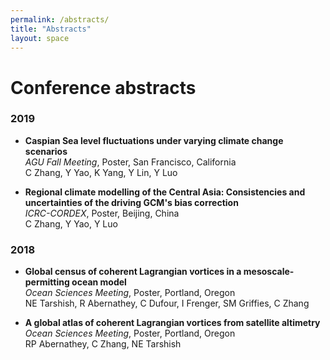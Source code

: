 ```yaml
---
permalink: /abstracts/
title: "Abstracts"
layout: space
---
```

# Conference abstracts

### 2019

* **Caspian Sea level fluctuations under varying climate change scenarios**  
  *AGU Fall Meeting*, Poster, San Francisco, California  
  C Zhang, Y Yao, K Yang, Y Lin, Y Luo

* **Regional climate modelling of the Central Asia: Consistencies and uncertainties of the driving GCM's bias correction**  
  *ICRC-CORDEX*, Poster, Beijing, China  
  C Zhang, Y Yao, Y Luo

### 2018

* **Global census of coherent Lagrangian vortices in a mesoscale-permitting ocean model**  
  *Ocean Sciences Meeting*, Poster, Portland, Oregon  
  NE Tarshish, R Abernathey, C Dufour, I Frenger, SM Griffies, C Zhang

* **A global atlas of coherent Lagrangian vortices from satellite altimetry**  
  *Ocean Sciences Meeting*, Poster, Portland, Oregon  
  RP Abernathey, C Zhang, NE Tarshish

